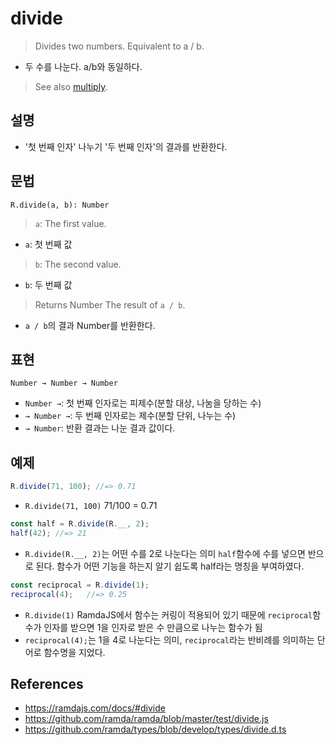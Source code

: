 # divide

> Divides two numbers. Equivalent to a / b.
- 두 수를 나눈다. a/b와 동일하다.
> See also [multiply](./multiply.md).

## 설명

- '첫 번째 인자' 나누기 '두 번째 인자'의 결과를 반환한다.

## 문법

```
R.divide(a, b): Number
```
> `a`: The first value.
- `a`: 첫 번째 값
> `b`: The second value.
- `b`: 두 번째 값
> Returns Number The result of `a / b`.
- `a / b`의 결과 Number를 반환한다.

## 표현

```
Number → Number → Number
```

- `Number →`: 첫 번째 인자로는 피제수(분할 대상, 나눔을 당하는 수)
- `→ Number →`: 두 번째 인자로는 제수(분할 단위, 나누는 수)
- `→ Number`: 반환 결과는 나눈 결과 값이다.

## 예제

```js
R.divide(71, 100); //=> 0.71
```
- `R.divide(71, 100)` 71/100 = 0.71

```js
const half = R.divide(R.__, 2);
half(42); //=> 21
```
- `R.divide(R.__, 2)`는 어떤 수를 2로 나눈다는 의미 `half`함수에 수를 넣으면 반으로 된다. 함수가 어떤 기능을 하는지 알기 쉽도록 half라는 명칭을 부여하였다.

```js
const reciprocal = R.divide(1);
reciprocal(4);   //=> 0.25
```
- `R.divide(1)` RamdaJS에서 함수는 커링이 적용되어 있기 때문에 `reciprocal`함수가 인자를 받으면 1을 인자로 받은 수 만큼으로 나누는 함수가 됨
- `reciprocal(4);`는 1을 4로 나눈다는 의미, `reciprocal`라는 반비례를 의미하는 단어로 함수명을 지었다.

## References
- https://ramdajs.com/docs/#divide
- https://github.com/ramda/ramda/blob/master/test/divide.js
- https://github.com/ramda/types/blob/develop/types/divide.d.ts
